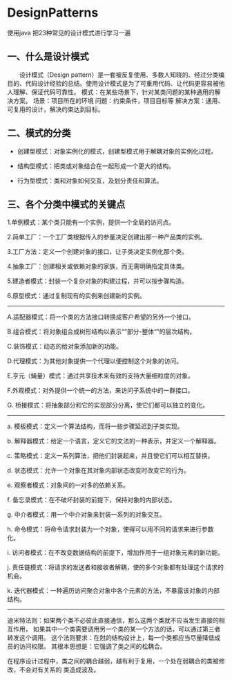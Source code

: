 # DesignPatterns
使用java 把23种常见的设计模式进行学习一遍

## 一、什么是设计模式

&emsp;&emsp;设计模式（Design pattern）是一套被反复使用、多数人知晓的、经过分类编目的、代码设计经验的总结。使用设计模式是为了可重用代码、让代码更容易被他人理解、保证代码可靠性。
模式：在某些场景下，针对某类问题的某种通用的解决方案。
场景：项目所在的环境
问题：约束条件，项目目标等
解决方案：通用、可复用的设计，解决约束达到目标。

## 二、模式的分类
- 创建型模式：对象实例化的模式，创建型模式用于解耦对象的实例化过程。

- 结构型模式：把类或对象结合在一起形成一个更大的结构。

- 行为型模式：类和对象如何交互，及划分责任和算法。

## 三、各个分类中模式的关键点

1.单例模式：某个类只能有一个实例，提供一个全局的访问点。

2.简单工厂：一个工厂类根据传入的参量决定创建出那一种产品类的实例。

3.工厂方法：定义一个创建对象的接口，让子类决定实例化那个类。

4.抽象工厂：创建相关或依赖对象的家族，而无需明确指定具体类。

5.建造者模式：封装一个复杂对象的构建过程，并可以按步骤构造。

6.原型模式：通过复制现有的实例来创建新的实例。
	
--- 

A.适配器模式：将一个类的方法接口转换成客户希望的另外一个接口。

B.组合模式：将对象组合成树形结构以表示“”部分-整体“”的层次结构。

C.装饰模式：动态的给对象添加新的功能。

D.代理模式：为其他对象提供一个代理以便控制这个对象的访问。

E.亨元（蝇量）模式：通过共享技术来有效的支持大量细粒度的对象。

F.外观模式：对外提供一个统一的方法，来访问子系统中的一群接口。

G. 桥接模式：将抽象部分和它的实现部分分离，使它们都可以独立的变化。

---
a. 模板模式：定义一个算法结构，而将一些步骤延迟到子类实现。

b. 解释器模式：给定一个语言，定义它的文法的一种表示，并定义一个解释器。

c. 策略模式：定义一系列算法，把他们封装起来，并且使它们可以相互替换。

d. 状态模式：允许一个对象在其对象内部状态改变时改变它的行为。

e. 观察者模式：对象间的一对多的依赖关系。

f. 备忘录模式：在不破坏封装的前提下，保持对象的内部状态。

g. 中介者模式：用一个中介对象来封装一系列的对象交互。

h. 命令模式：将命令请求封装为一个对象，使得可以用不同的请求来进行参数化。

i. 访问者模式：在不改变数据结构的前提下，增加作用于一组对象元素的新功能。

j. 责任链模式：将请求的发送者和接收者解耦，使的多个对象都有处理这个请求的机会。

k. 迭代器模式：一种遍历访问聚合对象中各个元素的方法，不暴露该对象的内部结构。

---
迪米特法则：如果两个类不必彼此直接通信，那么这两个类就不应当发生直接的相互作用，
如果其中一个类需要调用另一个类的某一个方法的话，可以通过第三者转发这个调用。
这个法则要求：在尅的结构设计上，每一个类都应当尽量降低成员的访问权限。
其根本思想是：它强调了类之间的松耦合。

在程序设计过程中，类之间的耦合越弱，越有利于复用，一个处在弱耦合的类被修改，不会对有关系的
类造成波及。
